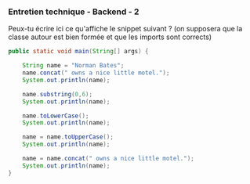 ### Entretien technique - Backend - 2

Peux-tu écrire ici ce qu'affiche le snippet suivant ? (on supposera que la classe autour est bien formée et que les imports sont corrects)

```java
public static void main(String[] args) {

    String name = "Norman Bates";
    name.concat(" owns a nice little motel.");
    System.out.println(name);

    name.substring(0,6);
    System.out.println(name);

    name.toLowerCase();
    System.out.println(name);

    name = name.toUpperCase();
    System.out.println(name);

    name = name.concat(" owns a nice little motel.");
    System.out.println(name);
}
```
